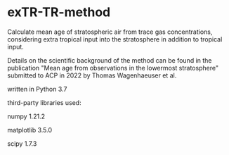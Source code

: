 # exTR-TR-method
Calculate mean age of stratospheric air from trace gas concentrations, considering extra tropical input into the stratosphere in addition to tropical input.

Details on the scientific background of the method can be found in the publication "Mean age from observations in the lowermost stratosphere" submitted to ACP in 2022 by Thomas Wagenhaeuser et al.

written in Python 3.7

third-party libraries used:

numpy 1.21.2

matplotlib 3.5.0

scipy 1.7.3
